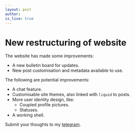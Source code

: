 ```yaml
---
layout: post
author: 
is_live: true
---
```

# New restructuring of website
The website has made some improvements:
- A new bulletin board for updates.
- New post customisation and metadata available to use.

The following are potential improvements:
- A chat feature.
- Customisable site themes, also linked with `liquid` to posts.
- More user identity design, like:
  - Coupled profile pictures.
  - Statuses.
- A working shell.

Submit your thoughts to my [telegram](https://t.me/torresjrjr).